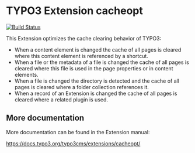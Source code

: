 # TYPO3 Extension cacheopt

[![Build Status](https://travis-ci.org/Intera/typo3-extension-cacheopt.svg?branch=develop)](https://travis-ci.org/Intera/typo3-extension-cacheopt)

This Extension optimizes the cache clearing behavior of TYPO3:

* When a content element is changed the cache of all pages is cleared
  where this content element is referenced by a shortcut.
* When a file or the metadata of a file is changed the cache of all
  pages is cleared where this file is used in the page properties
  or in content elements.
* When a file is changed the directory is detected and the cache of
  all pages is cleared where a folder collection references it.
* When a record of an Extension is changed the cache of all pages is
  cleared where a related plugin is used.

## More documentation

More documentation can be found in the Extension manual:

https://docs.typo3.org/typo3cms/extensions/cacheopt/
